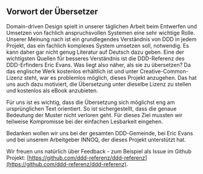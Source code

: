 ## Vorwort der Übersetzer

Domain-driven Design spielt in unserer täglichen Arbeit beim
Entwerfen und Umsetzen von fachlich anspruchsvollen Systemen eine sehr
wichtige Rolle. Unserer Meinung nach ist ein grundlegendes Verständnis
von DDD in jedem Projekt, das ein fachlich komplexes System
umsetzen soll, notwendig. Es kann daher gar nicht genug Literatur auf
Deutsch dazu geben. Eine der wichtigsten Quellen für besseres Verständnis ist die DDD-Referenz des DDD-Erfinders Eric Evans. Was liegt also näher, als sie zu übersetzen? Da das englische Werk kostenlos erhältlich ist und unter Creative-Common-Lizenz steht, war es problemlos möglich, dieses
Projekt anzugehen. Das hat uns auch dazu motiviert, die Übersetzung
unter dieselbe Lizenz zu stellen und kostenlos als eBook anzubieten.

Für uns ist es wichtig, dass die Übersetzung sich möglichst eng am
ursprünglichen Text orientiert. So ist sichergestellt, dass die genaue
Bedeutung der Muster nicht verloren geht. Für dieses Ziel
mussten wir teilweise Kompromisse bei der einfachen Lesbarkeit eingehen.

Bedanken wollen wir uns bei der gesamten DDD-Gemeinde, bei Eric Evans
und bei unserem Arbeitgeber INNOQ, der dieses Projekt unterstützt
hat.

Wir freuen uns natürlich über Feedback - zum Beispiel als Issue im
Github Projekt:
[https://github.com/ddd-referenz/ddd-referenz](https://github.com/ddd-referenz/ddd-referenz).

